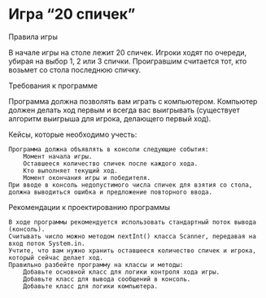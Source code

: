 # Игра “20 спичек”

Правила игры

В начале игры на столе лежит 20 спичек.
Игроки ходят по очереди, убирая на выбор 1, 2 или 3 спички.
Проигравшим считается тот, кто возьмет со стола последнюю спичку.

Требования к программе

Программа должна позволять вам играть с компьютером.
Компьютер должен делать ход первым и всегда вас выигрывать (существует алгоритм выигрыша для игрока, делающего первый ход).

Кейсы, которые необходимо учесть:

    Программа должна объявлять в консоли следующие события:
        Момент начала игры.
        Оставшееся количество спичек после каждого хода.
        Кто выполняет текущий ход.
        Момент окончания игры и победителя.
    При вводе в консоль недопустимого числа спичек для взятия со стола, должна выводиться ошибка и предложение повторного ввода.


Рекомендации к проектированию программы

    В ходе программы рекомендуется использовать стандартный поток вывода (консоль).
    Считывать число можно методом nextInt() класса Scanner, передавая на вход поток System.in.
    Учтите, что вам нужно хранить оставшееся количество спичек и игрока, который сейчас делает ход.
    Правильно разбейте программу на классы и методы:
        Добавьте основной класс для логики контроля хода игры.
        Добавьте класс для вывода сообщений в консоль.
        Добавьте класс для логики компьютера.
